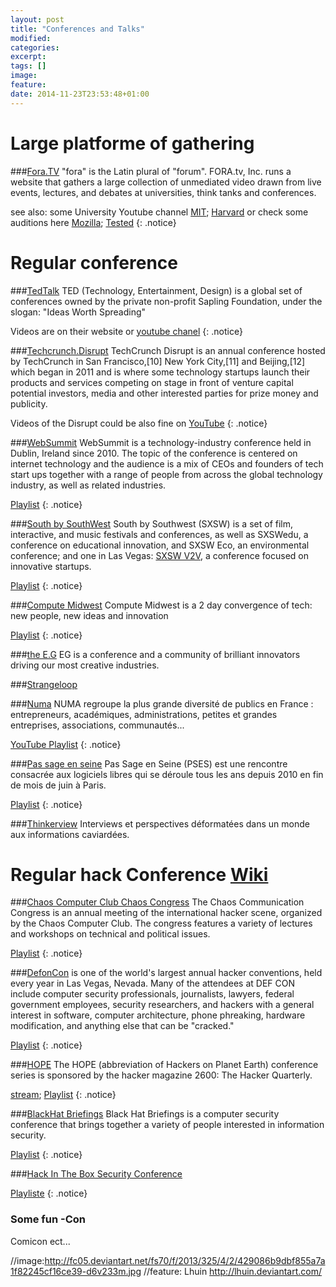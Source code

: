 ```yaml
---
layout: post
title: "Conferences and Talks"
modified:
categories:
excerpt:
tags: []
image:
feature:
date: 2014-11-23T23:53:48+01:00
---
```


# Large platforme of gathering #

###[Fora.TV](http://fora.tv/)
"fora" is the Latin plural of "forum".
FORA.tv, Inc. runs a website that gathers a large collection of unmediated video drawn from live events, lectures, and debates at universities, think tanks and conferences.

see also:
some University Youtube channel [MIT](https://www.youtube.com/user/MIT/playlists); [Harvard](https://www.youtube.com/user/Harvard/playlists)
or check some auditions here [Mozilla](https://air.mozilla.org/); [Tested](http://www.tested.com/)
{: .notice}

# Regular conference #

###[TedTalk](http://www.ted.com/)
TED (Technology, Entertainment, Design) is a global set of conferences owned by the private non-profit Sapling Foundation, under the slogan: "Ideas Worth Spreading"

Videos are on their website or [youtube chanel](https://www.youtube.com/user/TEDtalksDirector/playlists)
{: .notice}

###[Techcrunch.Disrupt](http://techcrunch.com/event-type/disrupt/)
TechCrunch Disrupt is an annual conference hosted by TechCrunch in San Francisco,[10] New York City,[11] and Beijing,[12] which began in 2011 and is where some technology startups launch their products and services competing on stage in front of venture capital potential investors, media and other interested parties for prize money and publicity.

Videos of the Disrupt could be also fine on [YouTube](https://www.youtube.com/user/techcrunch/playlists)
{: .notice}

###[WebSummit](http://websummit.net/)
WebSummit is a technology-industry conference held in Dublin, Ireland since 2010. The topic of the conference is centered on internet technology and the audience is a mix of CEOs and founders of tech start ups together with a range of people from across the global technology industry, as well as related industries.

[Playlist](https://www.youtube.com/channel/UCJtkHqH4Qof97TSx7BzE5IQ/playlists)
{: .notice}

###[South by SouthWest](http://sxsw.com/)
South by Southwest (SXSW) is a set of film, interactive, and music festivals and conferences, as well as SXSWedu, a conference on educational innovation, and SXSW Eco, an environmental conference; and one in Las Vegas: [SXSW V2V](http://www.sxswv2v.com/), a conference focused on innovative startups.

[Playlist](https://www.youtube.com/user/sxsw/playlists)
{: .notice}

###[Compute Midwest](http://www.computemidwest.com)
Compute Midwest is a 2 day convergence of tech: new people, new ideas and innovation

[Playlist](https://www.youtube.com/channel/UCPXvT9Jzufp-2PlRc3q5GuQ)
{: .notice}

###[the E.G](http://www.the-eg.com/videos)
EG is a conference and a community of brilliant innovators driving our most creative industries.


###[Strangeloop](https://thestrangeloop.com/)

###[Numa](http://en.numa.paris/)
NUMA regroupe la plus grande diversité de publics en France : entrepreneurs, académiques, administrations, petites et grandes entreprises, associations, communautés...

[YouTube Playlist](https://www.youtube.com/user/SiliconSentier/playlists)
{: .notice}

###[Pas sage en seine](http://www.passageenseine.org/)
Pas Sage en Seine (PSES) est une rencontre consacrée aux logiciels libres qui se déroule tous les ans depuis 2010 en fin de mois de juin à Paris.

[Playlist](http://numaparis.ubicast.tv/channels/#pas-sage-en-seine-2014)
{: .notice}

###[Thinkerview](https://www.youtube.com/user/thinkerview/videos)
Interviews et perspectives déformatées dans un monde aux informations caviardées.


# Regular hack Conference [Wiki](https://en.wikipedia.org/wiki/Computer_security_conference#Hacker_conferences) #

###[Chaos Computer Club Chaos Congress](https://en.wikipedia.org/wiki/Chaos_Communication_Congress)
The Chaos Communication Congress is an annual meeting of the international hacker scene, organized by the Chaos Computer Club. The congress features a variety of lectures and workshops on technical and political issues.

[Playlist](https://www.youtube.com/user/CCCen/featured)
{: .notice}

###[DefonCon](https://www.defcon.org/)
is one of the world's largest annual hacker conventions, held every year in Las Vegas, Nevada. Many of the attendees at DEF CON include computer security professionals, journalists, lawyers, federal government employees, security researchers, and hackers with a general interest in software, computer architecture, phone phreaking, hardware modification, and anything else that can be "cracked."

[Playlist](https://www.youtube.com/user/DEFCONConference/playlists)
{: .notice}

###[HOPE](http://www.hope.net/about.html)
The HOPE (abbreviation of Hackers on Planet Earth) conference series is sponsored by the hacker magazine 2600: The Hacker Quarterly.

[stream](http://new.livestream.com/internetsociety/hopex1); [Playlist](https://www.youtube.com/user/Channel2600/playlists)
{: .notice}

###[BlackHat Briefings](https://www.blackhat.com/)
Black Hat Briefings is a computer security conference that brings together a variety of people interested in information security.

[Playlist](https://www.youtube.com/user/HackersOnBoard/playlists)
{: .notice}

###[Hack In The Box Security Conference](https://www.youtube.com/user/hitbsecconf/videos)

[Playliste](https://www.youtube.com/watch?v=PokQ93Cbo0s&list=PLhUfFfySNmGXVikmiEWsw0iXBZ5IWOy8O)
{: .notice}

### Some fun -Con ###

Comicon
ect...

//image:http://fc05.deviantart.net/fs70/f/2013/325/4/2/429086b9dbf855a7a1f82245cf16ce39-d6v233m.jpg
//feature: Lhuin http://lhuin.deviantart.com/
